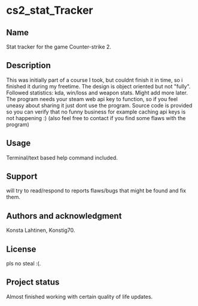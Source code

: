 # cs2_stat_Tracker


## Name
Stat tracker for the game Counter-strike 2.

## Description
This was initially part of a course I took, but couldnt finish it in time, so i finished it during my freetime. The design is object oriented but not "fully".
Followed statistics: kda, win/loss and weapon stats. Might add more later.
The program needs your steam web api key to function, so if you feel uneasy about sharing it just dont use the program. 
Source code is provided so you can verify that no funny business for example caching api keys is not happening :) (also feel free to contact if you find some flaws with the program)

## Usage
Terminal/text based help command included.

## Support
will try to read/respond to reports flaws/bugs that might be found and fix them.

## Authors and acknowledgment
Konsta Lahtinen, Konstig70.

## License
pls no steal :(.

## Project status
Almost finished working with certain quality of life updates.
